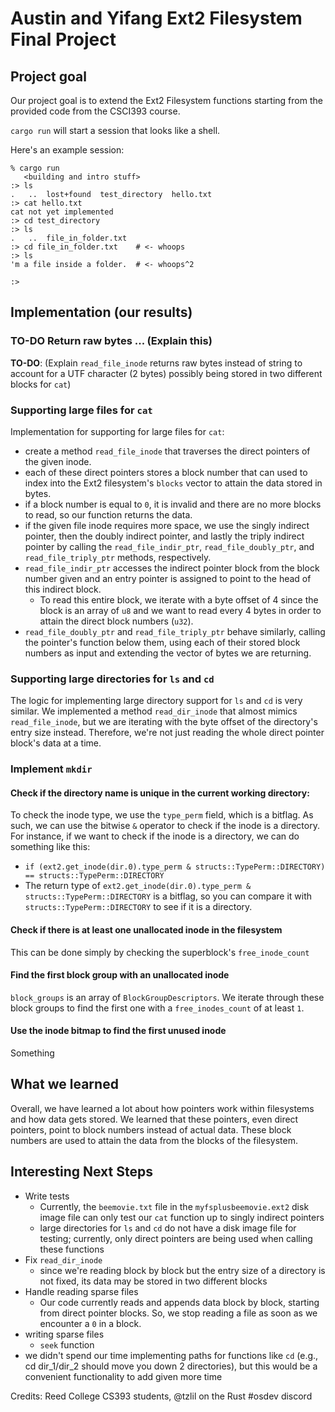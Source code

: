 # Austin and Yifang Ext2 Filesystem Final Project

## Project goal

 Our project goal is to extend the Ext2 Filesystem functions starting from the provided code from the CSCI393 course.
 
 `cargo run` will start a session that looks like a shell. 

 Here's an example session:
```
% cargo run
   <building and intro stuff>
:> ls
.	..	lost+found	test_directory	hello.txt	
:> cat hello.txt
cat not yet implemented
:> cd test_directory
:> ls
.	..	file_in_folder.txt	
:> cd file_in_folder.txt    # <- whoops
:> ls
'm a file inside a folder.  # <- whoops^2
	
:> 
```

## Implementation (our results)

### **TO-DO** Return raw bytes ... (Explain this)

**TO-DO**: (Explain `read_file_inode` returns raw bytes instead of string to account for a UTF character (2 bytes) possibly being stored in two different blocks for `cat`)

### Supporting large files for `cat`

Implementation for supporting for large files for `cat`:
- create a method `read_file_inode` that traverses the direct pointers of the given inode. 
- each of these direct pointers stores a block number that can used to index into the Ext2 filesystem's `blocks` vector to attain the data stored in bytes. 
- if a block number is equal to `0`, it is invalid and there are no more blocks to read, so our function returns the data. 
- if the given file inode requires more space, we use the singly indirect pointer, then the doubly indirect pointer, and lastly the triply indirect pointer by calling the `read_file_indir_ptr`, `read_file_doubly_ptr`, and `read_file_triply_ptr` methods, respectively. 
- `read_file_indir_ptr` accesses the indirect pointer block from the block number given and an entry pointer is assigned to point to the head of this indirect block. 
  - To read this entire block, we iterate with a byte offset of 4 since the block is an array of `u8` and we want to read every 4 bytes in order to attain the direct block numbers (`u32`).
- `read_file_doubly_ptr` and `read_file_triply_ptr` behave similarly, calling the pointer's function below them, using each of their stored block numbers as input and extending the vector of bytes we are returning.

### Supporting large directories for `ls` and `cd`

The logic for implementing large directory support for `ls` and `cd` is very similar. We implemented a method `read_dir_inode` that almost mimics `read_file_inode`, but we are iterating with the byte offset of the directory's entry size instead. Therefore, we're not just reading the whole direct pointer block's data at a time. 

### Implement `mkdir`

#### Check if the directory name is unique in the current working directory:

To check the inode type, we use the `type_perm` field, which is a bitflag. As such, we can use the bitwise `&` operator to check if the inode is a directory. For instance, if we want to check if the inode is a directory, we can do something like this:
  - `if (ext2.get_inode(dir.0).type_perm & structs::TypePerm::DIRECTORY) == structs::TypePerm::DIRECTORY`
  - The return type of `ext2.get_inode(dir.0).type_perm & structs::TypePerm::DIRECTORY` is a bitflag, so you can compare it with `structs::TypePerm::DIRECTORY` to see if it is a directory.

#### Check if there is at least one unallocated inode in the filesystem

This can be done simply by checking the superblock's `free_inode_count`

#### Find the first block group with an unallocated inode

`block_groups` is an array of `BlockGroupDescriptors`. We iterate through these block groups to find the first one with a `free_inodes_count` of at least `1`. 

#### Use the inode bitmap to find the first unused inode

Something

## What we learned

Overall, we have learned a lot about how pointers work within filesystems and how data gets stored. We learned that these pointers, even direct pointers, point to block numbers instead of actual data. These block numbers are used to attain the data from the blocks of the filesystem.

## Interesting Next Steps

- Write tests 
  - Currently, the `beemovie.txt` file in the `myfsplusbeemovie.ext2` disk image file can only test our `cat` function up to singly indirect pointers 
  - large directories for `ls` and `cd` do not have a disk image file for testing; currently, only direct pointers are being used when calling these functions 
- Fix `read_dir_inode`
  - since we're reading block by block but the entry size of a directory is not fixed, its data may be stored in two different blocks
- Handle reading sparse files
  - Our code currently reads and appends data block by block, starting from direct pointer blocks. So, we stop reading a file as soon as we encounter a `0` in a block. 
- writing sparse files
  - `seek` function
- we didn't spend our time implementing paths for functions like `cd` (e.g., cd dir_1/dir_2 should move you down 2 directories), but this would be a convenient functionality to add given more time

Credits: Reed College CS393 students, @tzlil on the Rust #osdev discord